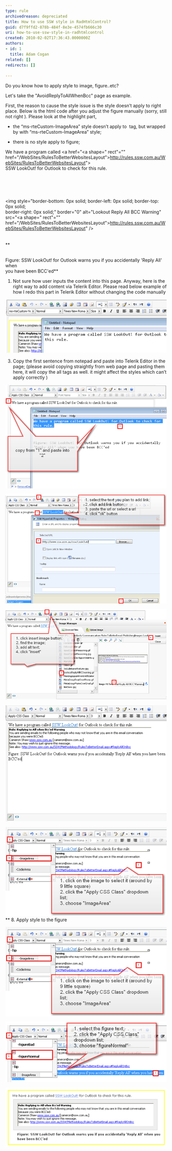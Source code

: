 ```yaml
---
type: rule
archivedreason: depreciated
title: How to use SSW style in RadHtmlControl?
guid: d7f9ffd2-878b-484f-8e3e-4574fb666c30
uri: how-to-use-ssw-style-in-radhtmlcontrol
created: 2010-02-02T17:36:43.0000000Z
authors:
- id: 1
  title: Adam Cogan
related: []
redirects: []

---
```


Do you know how to apply style to image, figure..etc?

Let's take the "AvoidReplyToAllWhenBcc" page as example.

<!--endintro-->
 First, the reason to cause the style issue is the style doesn’t apply to right place. Below is the html code after you adjust the figure manually (sorry, still not right ). Please look at the highlight part, 

* the “ms-rteCustom-ImageArea” style doesn’t apply to 
![]() tag, but wrapped by  with “ms-rteCustom-ImageArea” style;


* there is no style apply to figure;


<font class="ms-rteCustom-CodeArea"><span class="ms-rteCustom-YellowBorderBox">We have a program called <a href="<a shape=" rect"="" href="/WebSites/RulesToBetterWebsitesLayout">http://rules.ssw.com.au/WebSites/RulesToBetterWebsitesLayout</a>"><br>
        SSW LookOut! for Outlook to check for this rule.<br>
        <br><br>
        <br><br>
       <font class="ms-rteCustom-Highlight"><span class="ms-rteCustom-ImageArea"><br>
</span></font>            <img style="border-bottom: 0px solid; border-left: 0px solid; border-top: 0px solid;<br>
                border-right: 0px solid;" border="0" alt="Lookout Reply All BCC Warning" src="<a shape=" rect"="" href="/WebSites/RulesToBetterWebsitesLayout">http://rules.ssw.com.au/WebSites/RulesToBetterWebsitesLayout" /><br>
            <br><br>
       <font class="ms-rteCustom-Highlight"></font></span></font> **


<br>            Figure: SSW LookOut! for Outlook warns you if you accidentally 'Reply All' when
<br>            you have been BCC'ed** 
 1.  Not sure how user inputs the  content into this page. Anyway, here is the right way to add content via Telerik Editor. Please read below example of how I redo this part in Telerik Editor without changing the code manually

![Copy content in the notepad 2. Delete the current content from Telerik for a new start;](SaveContentInNotePad.jpg)

 3. Copy the first sentence from notepad and paste into Telerik Editor in the page; (please avoid copying straightly from web page and pasting them here, it will copy the all tags as well. it might affect the styles which can’t apply correctly )

![Start copying content over 4. Insert the image](CopyFromNotePad.jpg)

![Add a link to text 5. Add an image](InsertImage.jpg)

![Inser an image 6. Press “enter” key to start a new row, then copy the figure from notepad to the Telerik editor area](ApplyStyleInsertImage.jpg)

![Add figure 7. Apply image style to the image by click on the image, then choose a style from “Apply CSS Class” dropdown list](ApplyStyleAddFigure.jpg)

![Apply style to the image](ApplyStyleImageArea.jpg)
** 
 8. Apply style to the figure

![Apply style to the figure 9.Apply the yellow box](ApplyStyleImageArea.jpg)

![Apply yellow border box to the content 10. Check in the changes, then you will have - "dada.."](ApplyStyleFigure.jpg)

![Right style in use](ApplyStyleResult.jpg)
